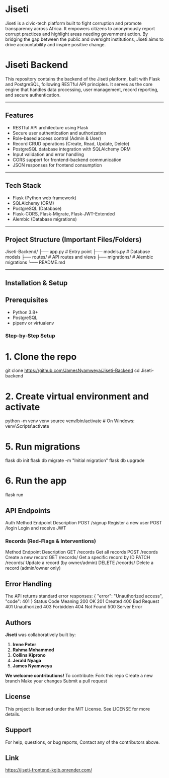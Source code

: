 # Jiseti

Jiseti is a civic-tech platform built to fight corruption and promote transparency across Africa. It empowers citizens to anonymously report corrupt practices and highlight areas needing government action. By bridging the gap between the public and oversight institutions, Jiseti aims to drive accountability and inspire positive change.

# Jiseti Backend

This repository contains the backend of the Jiseti platform, built with Flask and PostgreSQL, following RESTful API principles. It serves as the core engine that handles data processing, user management, record reporting, and secure authentication.

---

## Features

- RESTful API architecture using Flask
- Secure user authentication and authorization
- Role-based access control (Admin & User)
- Record CRUD operations (Create, Read, Update, Delete)
- PostgreSQL database integration with SQLAlchemy ORM
- Input validation and error handling
- CORS support for frontend-backend communication
- JSON responses for frontend consumption

---

## Tech Stack

- Flask (Python web framework)
- SQLAlchemy (ORM)
- PostgreSQL (Database)
- Flask-CORS, Flask-Migrate, Flask-JWT-Extended
- Alembic (Database migrations)

---
## Project Structure (Important Files/Folders)

Jiseti-Backend/
├── app.py # Entry point
├── models.py # Database models
├── routes/ # API routes and views
├── migrations/ # Alembic migrations
└── README.md 

---

## Installation & Setup

## Prerequisites

- Python 3.8+
- PostgreSQL
- pipenv or virtualenv

### Step-by-Step Setup
# 1. Clone the repo
git clone https://github.com/JamesNyamweya/Jiseti-Backend
cd Jiseti-backend

# 2. Create virtual environment and activate
python -m venv venv
source venv/bin/activate       # On Windows: venv\Scripts\activate

# 5. Run migrations
flask db init
flask db migrate -m "Initial migration"
flask db upgrade

# 6. Run the app
flask run

 ## API Endpoints
 Auth
Method	Endpoint	Description
POST	/signup	Register a new user
POST	/login	Login and receive JWT

### Records (Red-Flags & Interventions)
Method	Endpoint	Description
GET	/records	Get all records
POST	/records	Create a new record
GET	/records/<id>	Get a specific record by ID
PATCH	/records/<id>	Update a record (by owner/admin)
DELETE	/records/<id>	Delete a record (admin/owner only)


## Error Handling
The API returns standard error responses:
{
  "error": "Unauthorized access",
  "code": 401
}
Status Code	Meaning
200	OK
201	Created
400	Bad Request
401	Unauthorized
403	Forbidden
404	Not Found
500	Server Error

## Authors

**Jiseti** was collaboratively built by:

1. **Irene Peter**
2. **Rahma Mohammed**
3. **Collins Kiprono**
4. **Jerald Nyaga**
5. **James Nyamweya**

**We welcome contributions!** To contribute:
Fork this repo
Create a new branch
Make your changes
Submit a pull request

## License
This project is licensed under the MIT License. See LICENSE for more details.

## Support
For help, questions, or bug reports, Contact any of the contributors above.

## Link
https://jiseti-frontend-kgib.onrender.com/